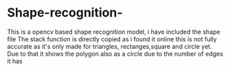 # Shape-recognition-
This is a opencv based shape recognition model, i have included the shape file 
The stack function is directly copied as i found it online
this is not fully accurate as it's only made for triangles, rectanges,square and circle yet. Due to that it shows the polygon also as a circle due to the number of edges it has
